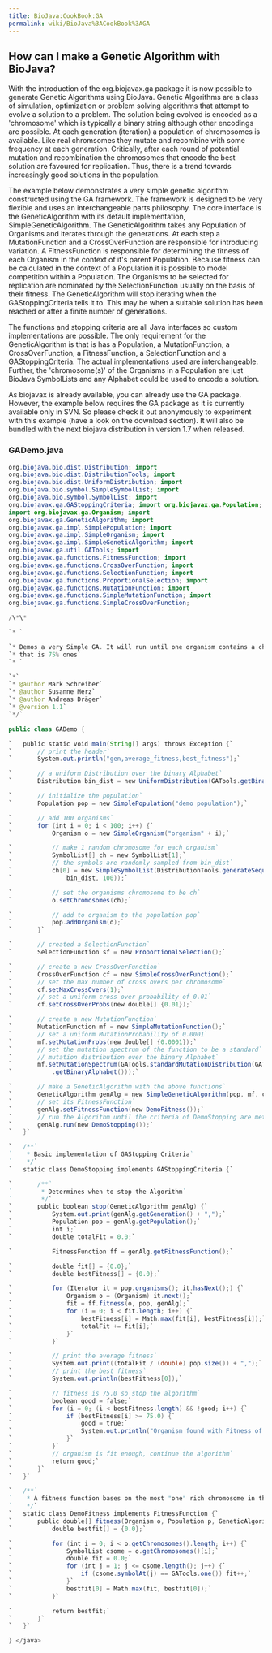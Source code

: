 ```yaml
---
title: BioJava:CookBook:GA
permalink: wiki/BioJava%3ACookBook%3AGA
---
```


How can I make a Genetic Algorithm with BioJava?
------------------------------------------------

With the introduction of the org.biojavax.ga package it is now possible
to generate Genetic Algorithms using BioJava. Genetic Algorithms are a
class of simulation, optimization or problem solving algorithms that
attempt to evolve a solution to a problem. The solution being evolved is
encoded as a 'chromosome' which is typically a binary string although
other encodings are possible. At each generation (iteration) a
population of chromosomes is available. Like real chromsomes they mutate
and recombine with some frequency at each generation. Critically, after
each round of potential mutation and recombination the chromosomes that
encode the best solution are favoured for replication. Thus, there is a
trend towards increasingly good solutions in the population.

The example below demonstrates a very simple genetic algorithm
constructed using the GA framework. The framework is designed to be very
flexible and uses an interchangeable parts philosophy. The core
interface is the GeneticAlgorithm with its default implementation,
SimpleGeneticAlgorithm. The GeneticAlgorithm takes any Population of
Organisms and iterates through the generations. At each step a
MutationFunction and a CrossOverFunction are responsible for introducing
variation. A FitnessFunction is responsible for determining the fitness
of each Organism in the context of it's parent Population. Because
fitness can be calculated in the context of a Population it is possible
to model competition within a Population. The Organisms to be selected
for replication are nominated by the SelectionFunction usually on the
basis of their fitness. The GeneticAlgorithm will stop iterating when
the GAStoppingCriteria tells it to. This may be when a suitable solution
has been reached or after a finite number of generations.

The functions and stopping criteria are all Java interfaces so custom
implementations are possible. The only requirement for the
GeneticAlgorithm is that is has a Population, a MutationFunction, a
CrossOverFunction, a FitnessFunction, a SelectionFunction and a
GAStoppingCriteria. The actual implementations used are interchangeable.
Further, the 'chromosome(s)' of the Organisms in a Population are just
BioJava SymbolLists and any Alphabet could be used to encode a solution.

As biojavax is already available, you can already use the GA package.
However, the example below requires the GA package as it is currently
available only in SVN. So please check it out anonymously to experiment
with this example (have a look on the download section). It will also be
bundled with the next biojava distribution in version 1.7 when released.

### GADemo.java

```java import java.util.Iterator; import
org.biojava.bio.dist.Distribution; import
org.biojava.bio.dist.DistributionTools; import
org.biojava.bio.dist.UniformDistribution; import
org.biojava.bio.symbol.SimpleSymbolList; import
org.biojava.bio.symbol.SymbolList; import
org.biojavax.ga.GAStoppingCriteria; import org.biojavax.ga.Population;
import org.biojavax.ga.Organism; import
org.biojavax.ga.GeneticAlgorithm; import
org.biojavax.ga.impl.SimplePopulation; import
org.biojavax.ga.impl.SimpleOrganism; import
org.biojavax.ga.impl.SimpleGeneticAlgorithm; import
org.biojavax.ga.util.GATools; import
org.biojavax.ga.functions.FitnessFunction; import
org.biojavax.ga.functions.CrossOverFunction; import
org.biojavax.ga.functions.SelectionFunction; import
org.biojavax.ga.functions.ProportionalSelection; import
org.biojavax.ga.functions.MutationFunction; import
org.biojavax.ga.functions.SimpleMutationFunction; import
org.biojavax.ga.functions.SimpleCrossOverFunction;

/\*\*

`* `

`* Demos a very Simple GA. It will run until one organism contains a chromosome`  
`* that is 75% ones`  
`* `

`*`  
`* @author Mark Schreiber`  
`* @author Susanne Merz`  
`* @author Andreas Dräger`  
`* @version 1.1`  
`*/`

public class GADemo {

`   public static void main(String[] args) throws Exception {`  
`       // print the header`  
`       System.out.println("gen,average_fitness,best_fitness");`

`       // a uniform Distribution over the binary Alphabet`  
`       Distribution bin_dist = new UniformDistribution(GATools.getBinaryAlphabet());`

`       // initialize the population`  
`       Population pop = new SimplePopulation("demo population");`

`       // add 100 organisms`  
`       for (int i = 0; i < 100; i++) {`  
`           Organism o = new SimpleOrganism("organism" + i);`

`           // make 1 random chromosome for each organism`  
`           SymbolList[] ch = new SymbolList[1];`  
`           // the symbols are randomly sampled from bin_dist`  
`           ch[0] = new SimpleSymbolList(DistributionTools.generateSequence("",`  
`               bin_dist, 100));`

`           // set the organisms chromosome to be ch`  
`           o.setChromosomes(ch);`

`           // add to organism to the population pop`  
`           pop.addOrganism(o);`  
`       }`

`       // created a SelectionFunction`  
`       SelectionFunction sf = new ProportionalSelection();`

`       // create a new CrossOverFunction`  
`       CrossOverFunction cf = new SimpleCrossOverFunction();`  
`       // set the max number of cross overs per chromosome`  
`       cf.setMaxCrossOvers(1);`  
`       // set a uniform cross over probability of 0.01`  
`       cf.setCrossOverProbs(new double[] {0.01});`

`       // create a new MutationFunction`  
`       MutationFunction mf = new SimpleMutationFunction();`  
`       // set a uniform MutationProbability of 0.0001`  
`       mf.setMutationProbs(new double[] {0.0001});`  
`       // set the mutation spectrum of the function to be a standard`  
`       // mutation distribution over the binary Alphabet`  
`       mf.setMutationSpectrum(GATools.standardMutationDistribution(GATools`  
`           .getBinaryAlphabet()));`

`       // make a GeneticAlgorithm with the above functions`  
`       GeneticAlgorithm genAlg = new SimpleGeneticAlgorithm(pop, mf, cf, sf);`  
`       // set its FitnessFunction`  
`       genAlg.setFitnessFunction(new DemoFitness());`  
`       // run the Algorithm until the criteria of DemoStopping are met`  
`       genAlg.run(new DemoStopping());`  
`   }`

`   /**`  
`    * Basic implementation of GAStopping Criteria`  
`    */`  
`   static class DemoStopping implements GAStoppingCriteria {`

`       /**`  
`        * Determines when to stop the Algorithm`  
`        */`  
`       public boolean stop(GeneticAlgorithm genAlg) {`  
`           System.out.print(genAlg.getGeneration() + ",");`  
`           Population pop = genAlg.getPopulation();`  
`           int i;`  
`           double totalFit = 0.0;`

`           FitnessFunction ff = genAlg.getFitnessFunction();`

`           double fit[] = {0.0};`  
`           double bestFitness[] = {0.0};`

`           for (Iterator it = pop.organisms(); it.hasNext();) {`  
`               Organism o = (Organism) it.next();`  
`               fit = ff.fitness(o, pop, genAlg);`  
`               for (i = 0; i < fit.length; i++) {`  
`                   bestFitness[i] = Math.max(fit[i], bestFitness[i]);`  
`                   totalFit += fit[i];`  
`               }`  
`           }`

`           // print the average fitness`  
`           System.out.print((totalFit / (double) pop.size()) + ",");`  
`           // print the best fitness`  
`           System.out.println(bestFitness[0]);`

`           // fitness is 75.0 so stop the algorithm`  
`           boolean good = false;`  
`           for (i = 0; (i < bestFitness.length) && !good; i++) {`  
`               if (bestFitness[i] >= 75.0) {`  
`                   good = true;`  
`                   System.out.println("Organism found with Fitness of 75%");`  
`               }`  
`           }`  
`           // organism is fit enough, continue the algorithm`  
`           return good;`  
`       }`  
`   }`

`   /**`  
`    * A fitness function bases on the most "one" rich chromosome in the organism.`  
`    */`  
`   static class DemoFitness implements FitnessFunction {`  
`       public double[] fitness(Organism o, Population p, GeneticAlgorithm genAlg) {`  
`           double bestfit[] = {0.0};`

`           for (int i = 0; i < o.getChromosomes().length; i++) {`  
`               SymbolList csome = o.getChromosomes()[i];`  
`               double fit = 0.0;`  
`               for (int j = 1; j <= csome.length(); j++) {`  
`                   if (csome.symbolAt(j) == GATools.one()) fit++;`  
`               }`  
`               bestfit[0] = Math.max(fit, bestfit[0]);`  
`           }`

`           return bestfit;`  
`       }`  
`   }`

} </java>
